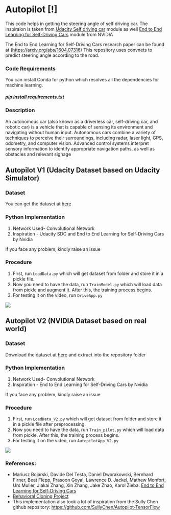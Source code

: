 # Autopilot [!]

This code helps in getting the steering angle of self driving car. The inspiraion is taken from [Udacity Self driving car](https://github.com/udacity/CarND-Behavioral-Cloning-P3) module as well [End to End Learning for Self-Driving Cars](https://devblogs.nvidia.com/deep-learning-self-driving-cars/) module from NVIDIA

The End to End Learning for Self-Driving Cars research paper can be found at (https://arxiv.org/abs/1604.07316)
This repository uses convnets to predict steering angle according to the road. 


### Code Requirements
You can install Conda for python which resolves all the dependencies for machine learning.

##### pip install requirements.txt

### Description
An autonomous car (also known as a driverless car, self-driving car, and robotic car) is a vehicle that is capable of sensing its environment and navigating without human input. Autonomous cars combine a variety of techniques to perceive their surroundings, including radar, laser light, GPS, odometry, and computer vision. Advanced control systems interpret sensory information to identify appropriate navigation paths, as well as obstacles and relevant signage

## Autopilot V1 (Udacity Dataset based on Udacity Simulator)

### Dataset
You can get the dataset at [here](https://d17h27t6h515a5.cloudfront.net/topher/2016/December/584f6edd_data/data.zip)

### Python  Implementation

1) Network Used- Convolutional Network
2) Inspiration - Udacity SDC and End to End Learning for Self-Driving Cars by Nvidia

If you face any problem, kindly raise an issue

### Procedure

1) First, run `LoadData.py` which will get dataset from folder and store it in a pickle file.
2) Now you need to have the data, run `TrainModel.py` which will load data from pickle and augment it. After this, the training process begins.
3) For testing it on the video, run `DriveApp.py`

<img src="https://github.com/akshaybahadur21/Autopilot/blob/master/final.gif">

## Autopilot V2 (NVIDIA Dataset based on real world)

### Dataset
Download the dataset at [here](https://github.com/SullyChen/driving-datasets) and extract into the repository folder

### Python  Implementation

1) Network Used- Convolutional Network
2) Inspiration - End to End Learning for Self-Driving Cars by Nvidia

If you face any problem, kindly raise an issue

### Procedure

1) First, run `LoadData_V2.py` which will get dataset from folder and store it in a pickle file after preprocessing.
2) Now you need to have the data, run `Train_pilot.py` which will load data from pickle. After this, the training process begins.
3) For testing it on the video, run `AutopilotApp_V2.py`

<img src="https://github.com/akshaybahadur21/Autopilot/blob/master/v2.gif">

### References:
 
 - Mariusz Bojarski, Davide Del Testa, Daniel Dworakowski, Bernhard Firner, Beat Flepp, Prasoon Goyal, Lawrence D. Jackel, Mathew Monfort, Urs Muller, Jiakai Zhang, Xin Zhang, Jake Zhao, Karol Zieba. [End to End Learning for Self-Driving Cars](https://arxiv.org/abs/1604.07316)
 - [Behavioral Cloning Project](https://github.com/udacity/CarND-Behavioral-Cloning-P3) 
 - This implementation also took a lot of inspiration from the Sully Chen github repository: https://github.com/SullyChen/Autopilot-TensorFlow  





